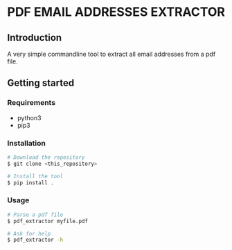 # PDF EMAIL ADDRESSES EXTRACTOR

## Introduction

A very simple commandline tool to extract all email addresses from
a pdf file.

## Getting started

### Requirements

- python3
- pip3


### Installation
```bash
# Download the repository
$ git clone <this_repository>

# Install the tool
$ pip install .
```

### Usage

```bash
# Parse a pdf file
$ pdf_extractor myfile.pdf

# Ask for help
$ pdf_extractor -h
```